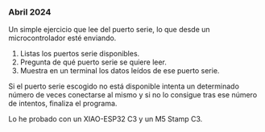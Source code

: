 ### Abril 2024 ###

Un simple ejercicio que lee del puerto serie, lo que desde un microcontrolador esté enviando.

1. Listas los puertos serie disponibles.
2. Pregunta de qué puerto serie se quiere leer.
3. Muestra en un terminal los datos leídos de ese puerto serie.

Si el puerto serie escogido no está disponible intenta un determinado número de veces conectarse al mismo y si no lo consigue tras ese número de intentos, finaliza el programa.

Lo he probado con un XIAO-ESP32 C3 y un M5 Stamp C3.
